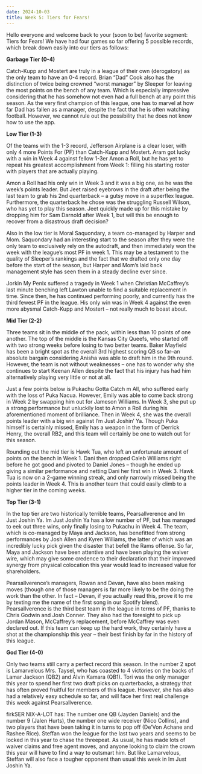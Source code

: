 ```yaml
---
date: 2024-10-03
title: Week 5: Tiers for Fears!
---
```


Hello everyone and welcome back to your (soon to be) favorite segment: Tiers for Fears! We have had four games so far offering 5 possible records, which break down easily into our tiers as follows:

**Garbage Tier (0-4)**

Catch-Kupp and Mostert are truly in a league of their own (derogatory) as the only team to have an 0-4 record. Brian “Dad” Cook also has the distinction of twice being crowned “worst manager” by Sleeper for leaving the most points on the bench of any team. Which is especially impressive considering that he has somehow not even had a full bench at any point this season. As the very first champion of this league, one has to marvel at how far Dad has fallen as a manager, despite the fact that he is often watching football. However, we cannot rule out the possibility that he does not know how to use the app.

**Low Tier (1-3)**

Of the teams with the 1-3 record, Jefferson Airplane is a clear loser, with only 4 more Points For (PF) than Catch-Kupp and Mostert. Aram got lucky with a win in Week 4 against fellow 1-3er Amon a Roll, but he has yet to repeat his greatest accomplishment from Week 1: filling his starting roster with players that are actually playing.

Amon a Roll had his only win in Week 3 and it was a big one, as he was the week’s points leader. But Jeet raised eyebrows in the draft after being the last team to grab his 2nd quarterback – a gutsy move in a superflex league. Furthermore, the quarterback he chose was the struggling Russell Wilson, who has yet to play this season. Jeet quickly made up for this mistake by dropping him for Sam Darnold after Week 1, but will this be enough to recover from a disastrous draft decision?

Also in the low tier is Moral Saquondary, a team co-managed by Harper and Mom. Saquondary had an interesting start to the season after they were the only team to exclusively rely on the autodraft, and then immediately won the week with the league’s most PF in week 1. This may be a testament to the quality of Sleeper’s rankings and the fact that we drafted only one day before the start of the season, but Harper and Mom’s laid back management style has seen them in a steady decline ever since. 

Jorkin My Penix suffered a tragedy in Week 1 when Christian McCaffrey’s last minute benching left Lawton unable to find a suitable replacement in time. Since then, he has continued performing poorly, and currently has the third fewest PF in the league. His only win was in Week 4 against the even more abysmal Catch-Kupp and Mostert – not really much to boast about.

**Mid Tier (2-2)**

Three teams sit in the middle of the pack, within less than 10 points of one another. The top of the middle is the Kansas City Queefs, who started off with two strong weeks before losing to two better teams. Baker Mayfield has been a bright spot as the overall 3rd highest scoring QB so far–an absolute bargain considering Anisha was able to draft him in the 9th round. However, the team is not without weaknesses – one has to wonder why she continues to start Keenan Allen despite the fact that his injury has had him alternatively playing very little or not at all.

Just a few points below is Pukachu Gotta Catch m All, who suffered early with the loss of Puka Nacua. However, Emily was able to come back strong in Week 2 by swapping him out for Jameson Williams. In Week 3, she put up a strong performance but unluckily lost to Amon a Roll during his aforementioned moment of brilliance. Then in Week 4, she was the overall points leader with a big win against I’m Just Joshin’ Ya. Though Puka himself is certainly missed, Emily has a weapon in the form of Derrick Henry, the overall RB2, and this team will certainly be one to watch out for this season.

Rounding out the mid tier is Hawk Tua, who left an unfortunate amount of points on the bench in Week 1. Dani then dropped Caleb Williams right before he got good and pivoted to Daniel Jones – though he ended up giving a similar performance and netting Dani her first win in Week 3. Hawk Tua is now on a 2-game winning streak, and only narrowly missed being the points leader in Week 4. This is another team that could easily climb to a higher tier in the coming weeks.

**Top Tier (3-1)**

In the top tier are two historically terrible teams, Pearsallverence and Im Just Joshin Ya. Im Just Joshin Ya has a low number of PF, but has managed to eek out three wins, only finally losing to Pukachu in Week 4. The team, which is co-managed by Maya and Jackson, has benefitted from strong performances by Josh Allen and Kyren Williams, the latter of which was an incredibly lucky pick given the disaster that befell the Rams offense. So far, Maya and Jackson have been attentive and have been playing the waiver wire, which may give some credence to their declaration that their improved synergy from physical colocation this year would lead to increased value for shareholders.

Pearsallverence’s managers, Rowan and Devan, have also been making moves (though one of those managers is far more likely to be the doing the work than the other. In fact – Devan, if you actually read this, prove it to me by texting me the name of the first song in our Spotify blend). Pearsallverence is the third best team in the league in terms of PF, thanks to Chris Godwin and Josh Conner. They also had the foresight to pick up Jordan Mason, McCaffrey’s replacement, before McCaffrey was even declared out. If this team can keep up the hard work, they certainly have a shot at the championship this year – their best finish by far in the history of this league.

**God Tier (4-0)**

Only two teams still carry a perfect record this season. In the number 2 spot is Lamarvelous Mrs. Taysel, who has coasted to 4 victories on the backs of Lamar Jackson (QB2) and Alvin Kamara (QB1). Tori was the only manager this year to spend her first two draft picks on quarterbacks, a strategy that has often proved fruitful for members of this league. However, she has also had a relatively easy schedule so far, and will face her first real challenge this week against Pearsallverence.

firkSER NIX-A-LOT has: The number one QB (Jayden Daniels) and the number 9 (Jalen Hurts), the number one wide receiver (Nico Collins), and two players that have been taking it in turns to pop off (De’Von Achane and Rashee Rice). Steffan won the league for the last two years and seems to be locked in this year to chase the threepeat. As usual, he has made lots of waiver claims and free agent moves, and anyone looking to claim the crown this year will have to find a way to outsmart him. But like Lamarvelous, Steffan will also face a tougher opponent than usual this week in Im Just Joshin Ya.
